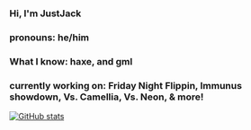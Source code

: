 ### Hi, I'm JustJack

### pronouns: he/him

### What I know: haxe, and gml

### currently working on: Friday Night Flippin, Immunus showdown, Vs. Camellia, Vs. Neon, & more!

[![GitHub stats](https://github-readme-stats.vercel.app/api?username=JustJack8&theme=dark)](https://github.com/anuraghazra/github-readme-stats)

<!-- [![Top Langs](https://github-readme-stats.vercel.app/api/top-langs/?username=JustJack8&theme=dark)](https://github.com/anuraghazra/github-readme-stats)
<!--
**JustJack8/JustJack8** is a ✨ _special_ ✨ repository because its `README.md` (this file) appears on your GitHub profile.

Here are some ideas to get you started:

- 🔭 I’m currently working on ...
- 🌱 I’m currently learning ...
- 👯 I’m looking to collaborate on ...
- 🤔 I’m looking for help with ...
- 💬 Ask me about ...
- 📫 How to reach me: ...
- 😄 Pronouns: ...
- ⚡ Fun fact: ...
-->
